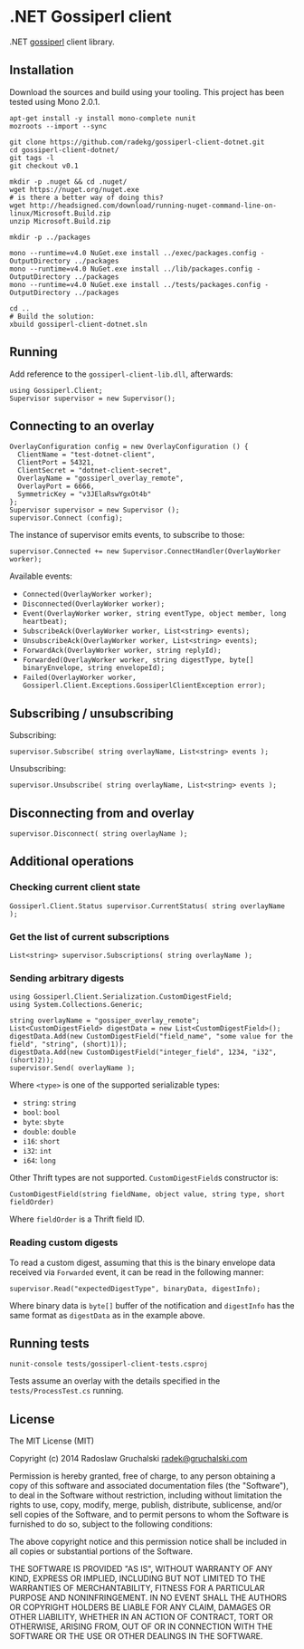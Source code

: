 # .NET Gossiperl client

.NET [gossiperl](https://github.com/radekg/gossiperl) client library.

## Installation

Download the sources and build using your tooling. This project has been tested using Mono 2.0.1.

    apt-get install -y install mono-complete nunit
    mozroots --import --sync
    
    git clone https://github.com/radekg/gossiperl-client-dotnet.git
    cd gossiperl-client-dotnet/
    git tags -l
    git checkout v0.1
    
    mkdir -p .nuget && cd .nuget/
    wget https://nuget.org/nuget.exe
    # is there a better way of doing this?
    wget http://headsigned.com/download/running-nuget-command-line-on-linux/Microsoft.Build.zip
    unzip Microsoft.Build.zip
    
    mkdir -p ../packages
    
    mono --runtime=v4.0 NuGet.exe install ../exec/packages.config -OutputDirectory ../packages
    mono --runtime=v4.0 NuGet.exe install ../lib/packages.config -OutputDirectory ../packages
    mono --runtime=v4.0 NuGet.exe install ../tests/packages.config -OutputDirectory ../packages
    
    cd ..
    # Build the solution:
    xbuild gossiperl-client-dotnet.sln

## Running

Add reference to the `gossiperl-client-lib.dll`, afterwards:

    using Gossiperl.Client;
    Supervisor supervisor = new Supervisor();

## Connecting to an overlay

    OverlayConfiguration config = new OverlayConfiguration () {
      ClientName = "test-dotnet-client",
      ClientPort = 54321,
      ClientSecret = "dotnet-client-secret",
      OverlayName = "gossiperl_overlay_remote",
      OverlayPort = 6666,
      SymmetricKey = "v3JElaRswYgxOt4b"
    };
    Supervisor supervisor = new Supervisor ();
    supervisor.Connect (config);

The instance of supervisor emits events, to subscribe to those:

    supervisor.Connected += new Supervisor.ConnectHandler(OverlayWorker worker);

Available events:


- `Connected(OverlayWorker worker);`
- `Disconnected(OverlayWorker worker);`
- `Event(OverlayWorker worker, string eventType, object member, long heartbeat);`
- `SubscribeAck(OverlayWorker worker, List<string> events);`
- `UnsubscribeAck(OverlayWorker worker, List<string> events);`
- `ForwardAck(OverlayWorker worker, string replyId);`
- `Forwarded(OverlayWorker worker, string digestType, byte[] binaryEnvelope, string envelopeId);`
- `Failed(OverlayWorker worker, Gossiperl.Client.Exceptions.GossiperlClientException error);`

## Subscribing / unsubscribing

Subscribing:

    supervisor.Subscribe( string overlayName, List<string> events );

Unsubscribing:

    supervisor.Unsubscribe( string overlayName, List<string> events );

## Disconnecting from and overlay

    supervisor.Disconnect( string overlayName );

## Additional operations

### Checking current client state

    Gossiperl.Client.Status supervisor.CurrentStatus( string overlayName );

### Get the list of current subscriptions

    List<string> supervisor.Subscriptions( string overlayName );

### Sending arbitrary digests

    using Gossiperl.Client.Serialization.CustomDigestField;
    using System.Collections.Generic;
    
    string overlayName = "gossiper_overlay_remote";
    List<CustomDigestField> digestData = new List<CustomDigestField>();
    digestData.Add(new CustomDigestField("field_name", "some value for the field", "string", (short)1));
    digestData.Add(new CustomDigestField("integer_field", 1234, "i32", (short)2));
    supervisor.Send( overlayName );

Where `<type>` is one of the supported serializable types:

- `string`: `string`
- `bool`: `bool`
- `byte`: `sbyte`
- `double`: `double`
- `i16`: `short`
- `i32`: `int`
- `i64`: `long`

Other Thrift types are not supported. `CustomDigestField`s constructor is:

    CustomDigestField(string fieldName, object value, string type, short fieldOrder)

Where `fieldOrder` is a Thrift field ID.

### Reading custom digests

To read a custom digest, assuming that this is the binary envelope data received via `Forwarded` event, it can be read in the following manner:

    supervisor.Read("expectedDigestType", binaryData, digestInfo);

Where binary data is `byte[]` buffer of the notification and `digestInfo` has the same format as `digestData` as in the example above.

## Running tests

    nunit-console tests/gossiperl-client-tests.csproj

Tests assume an overlay with the details specified in the `tests/ProcessTest.cs` running.

## License

The MIT License (MIT)

Copyright (c) 2014 Radoslaw Gruchalski <radek@gruchalski.com>

Permission is hereby granted, free of charge, to any person obtaining a copy
of this software and associated documentation files (the "Software"), to deal
in the Software without restriction, including without limitation the rights
to use, copy, modify, merge, publish, distribute, sublicense, and/or sell
copies of the Software, and to permit persons to whom the Software is
furnished to do so, subject to the following conditions:

The above copyright notice and this permission notice shall be included in
all copies or substantial portions of the Software.

THE SOFTWARE IS PROVIDED "AS IS", WITHOUT WARRANTY OF ANY KIND, EXPRESS OR
IMPLIED, INCLUDING BUT NOT LIMITED TO THE WARRANTIES OF MERCHANTABILITY,
FITNESS FOR A PARTICULAR PURPOSE AND NONINFRINGEMENT. IN NO EVENT SHALL THE
AUTHORS OR COPYRIGHT HOLDERS BE LIABLE FOR ANY CLAIM, DAMAGES OR OTHER
LIABILITY, WHETHER IN AN ACTION OF CONTRACT, TORT OR OTHERWISE, ARISING FROM,
OUT OF OR IN CONNECTION WITH THE SOFTWARE OR THE USE OR OTHER DEALINGS IN
THE SOFTWARE.
